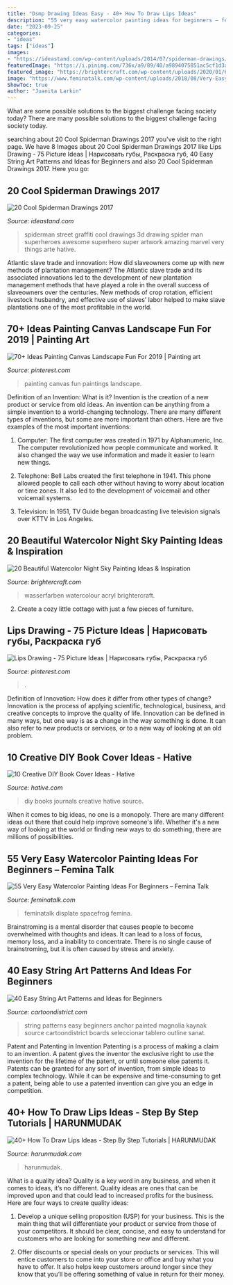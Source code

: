 ```yaml
---
title: "Dsmp Drawing Ideas Easy - 40+ How To Draw Lips Ideas"
description: "55 very easy watercolor painting ideas for beginners – femina talk"
date: "2023-09-25"
categories:
- "ideas"
tags: ["ideas"]
images:
- "https://ideastand.com/wp-content/uploads/2014/07/spiderman-drawings/4-spiderman-drawings.jpg"
featuredImage: "https://i.pinimg.com/736x/a9/89/40/a9894075851ac5cf1d3a22d534dbcd5e.jpg"
featured_image: "https://brightercraft.com/wp-content/uploads/2020/01/618d88f2e3eb51f25d3dfe106522a40a.jpg"
image: "https://www.feminatalk.com/wp-content/uploads/2018/08/Very-Easy-Watercolor-Painting-Ideas-for-beginners00014.jpg"
ShowToc: true
author: "Juanita Larkin"
---
```



What are some possible solutions to the biggest challenge facing society today?
There are many possible solutions to the biggest challenge facing society today.

	

		
searching about 20 Cool Spiderman Drawings 2017 you've visit to the right page. We have 8 Images about 20 Cool Spiderman Drawings 2017 like Lips Drawing - 75 Picture Ideas | Нарисовать губы, Раскраска губ, 40 Easy String Art Patterns and Ideas for Beginners and also 20 Cool Spiderman Drawings 2017. Here you go:
		
    
## 20 Cool Spiderman Drawings 2017

<img loading=lazy src="https://ideastand.com/wp-content/uploads/2014/07/spiderman-drawings/4-spiderman-drawings.jpg" onerror="this.onerror=null;this.src='https://tse2.mm.bing.net/th?id=OIP.FoDb6moj54CFoORld7AAQwHaLH&amp;pid=15.1';" alt="20 Cool Spiderman Drawings 2017">

_Source: ideastand.com_

>spiderman street graffiti cool drawings 3d drawing spider man superheroes awesome superhero super artwork amazing marvel very things arte hative. 

	

Atlantic slave trade and innovation: How did slaveowners come up with new methods of plantation management?
The Atlantic slave trade and its associated innovations led to the development of new plantation management methods that have played a role in the overall success of slaveowners over the centuries. New methods of crop rotation, efficient livestock husbandry, and effective use of slaves’ labor helped to make slave plantations one of the most profitable in the world.

    
## 70+ Ideas Painting Canvas Landscape Fun For 2019 | Painting Art

<img loading=lazy src="https://i.pinimg.com/736x/55/d0/6d/55d06dfa3a4eef626b45b5939b3708ec.jpg" onerror="this.onerror=null;this.src='https://tse3.mm.bing.net/th?id=OIP.gq4WBDOwZ2R9TfWHPkp10QAAAA&amp;pid=15.1';" alt="70+ Ideas Painting Canvas Landscape Fun For 2019 | Painting art">

_Source: pinterest.com_

>painting canvas fun paintings landscape. 

	

Definition of an Invention: What is it?
Invention is the creation of a new product or service from old ideas. An invention can be anything from a simple invention to a world-changing technology. There are many different types of inventions, but some are more important than others. Here are five examples of the most important inventions: 
1) Computer: The first computer was created in 1971 by Alphanumeric, Inc. The computer revolutionized how people communicate and worked. It also changed the way we use information and made it easier to learn new things.

2) Telephone: Bell Labs created the first telephone in 1941. This phone allowed people to call each other without having to worry about location or time zones. It also led to the development of voicemail and other voicemail systems.

3) Television: In 1951, TV Guide began broadcasting live television signals over KTTV in Los Angeles.

    
## 20 Beautiful Watercolor Night Sky Painting Ideas &amp; Inspiration

<img loading=lazy src="https://brightercraft.com/wp-content/uploads/2020/01/618d88f2e3eb51f25d3dfe106522a40a.jpg" onerror="this.onerror=null;this.src='https://tse4.mm.bing.net/th?id=OIP.2DN7btgaa3EvudXK9yUT8wHaK3&amp;pid=15.1';" alt="20 Beautiful Watercolor Night Sky Painting Ideas &amp; Inspiration">

_Source: brightercraft.com_

>wasserfarben watercolour acryl brightercraft. 

	

2. Create a cozy little cottage with just a few pieces of furniture.

    
## Lips Drawing - 75 Picture Ideas | Нарисовать губы, Раскраска губ

<img loading=lazy src="https://i.pinimg.com/736x/a9/89/40/a9894075851ac5cf1d3a22d534dbcd5e.jpg" onerror="this.onerror=null;this.src='https://tse3.mm.bing.net/th?id=OIP.mzvcbfFAJJFZONeLf__TTQHaKz&amp;pid=15.1';" alt="Lips Drawing - 75 Picture Ideas | Нарисовать губы, Раскраска губ">

_Source: pinterest.com_

>. 

	

Definition of Innovation: How does it differ from other types of change?
Innovation is the process of applying scientific, technological, business, and creative concepts to improve the quality of life. Innovation can be defined in many ways, but one way is as a change in the way something is done. It can also refer to new products or services, or to a new way of looking at an old problem.

    
## 10 Creative DIY Book Cover Ideas - Hative

<img loading=lazy src="https://hative.com/wp-content/uploads/2014/09/diy-book-cover-ideas/4-old-books-make-great-journals.jpg" onerror="this.onerror=null;this.src='https://tse3.mm.bing.net/th?id=OIP.eWOE_esJZnOiewwDMmULugHaJ4&amp;pid=15.1';" alt="10 Creative DIY Book Cover Ideas - Hative">

_Source: hative.com_

>diy books journals creative hative source. 

	

When it comes to big ideas, no one is a monopoly. There are many different ideas out there that could help improve someone's life. Whether it's a new way of looking at the world or finding new ways to do something, there are millions of possibilities. 

    
## 55 Very Easy Watercolor Painting Ideas For Beginners – Femina Talk

<img loading=lazy src="https://www.feminatalk.com/wp-content/uploads/2018/08/Very-Easy-Watercolor-Painting-Ideas-for-beginners00014.jpg" onerror="this.onerror=null;this.src='https://tse3.mm.bing.net/th?id=OIP.YGQouffOcLBMAzq4ctaSpwHaKZ&amp;pid=15.1';" alt="55 Very Easy Watercolor Painting Ideas For Beginners – Femina Talk">

_Source: feminatalk.com_

>feminatalk displate spacefrog femina. 

	

Brainstroming is a mental disorder that causes people to become overwhelmed with thoughts and ideas. It can lead to a loss of focus, memory loss, and a inability to concentrate. There is no single cause of brainstroming, but it is often caused by stress and anxiety.

    
## 40 Easy String Art Patterns And Ideas For Beginners

<img loading=lazy src="http://www.cartoondistrict.com/wp-content/uploads/2017/12/Easy-String-Art-Patterns-and-Ideas-for-Beginners5.jpg" onerror="this.onerror=null;this.src='https://tse4.mm.bing.net/th?id=OIP.nLWeTJKrr4faF4Ca8v6PngHaJ4&amp;pid=15.1';" alt="40 Easy String Art Patterns and Ideas for Beginners">

_Source: cartoondistrict.com_

>string patterns easy beginners anchor painted magnolia kaynak source cartoondistrict boards seleccionar tablero outline sanat. 

	

Patent and Patenting in Invention
Patenting is a process of making a claim to an invention. A patent gives the inventor the exclusive right to use the invention for the lifetime of the patent, or until someone else patents it. Patents can be granted for any sort of invention, from simple ideas to complex technology. While it can be expensive and time-consuming to get a patent, being able to use a patented invention can give you an edge in competition.

    
## 40+ How To Draw Lips Ideas - Step By Step Tutorials | HARUNMUDAK

<img loading=lazy src="https://www.harunmudak.com/wp-content/uploads/2020/12/lips-drawings-6-735x1024.jpg" onerror="this.onerror=null;this.src='https://tse1.mm.bing.net/th?id=OIP.et4itwC9FG0BV0s2J4fxDwHaKU&amp;pid=15.1';" alt="40+ How To Draw Lips Ideas - Step By Step Tutorials | HARUNMUDAK">

_Source: harunmudak.com_

>harunmudak. 

	

What is a quality idea?
Quality is a key word in any business, and when it comes to ideas, it’s no different. Quality ideas are ones that can be improved upon and that could lead to increased profits for the business. Here are four ways to create quality ideas:
1. Develop a unique selling proposition (USP) for your business. This is the main thing that will differentiate your product or service from those of your competitors. It should be clear, concise, and easy to understand for customers who are looking for something new and different.

2. Offer discounts or special deals on your products or services. This will entice customers to come into your store or office and buy what you have to offer. It also helps keep customers around longer since they know that you’ll be offering something of value in return for their money.


